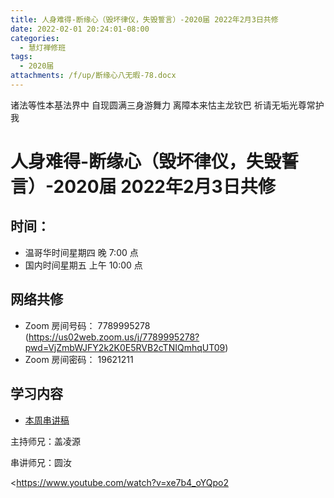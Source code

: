 ```yaml
---
title: 人身难得-断缘心（毁坏律仪，失毁誓言）-2020届 2022年2月3日共修
date: 2022-02-01 20:24:01-08:00
categories:
  - 慧灯禅修班
tags:
  - 2020届
attachments: /f/up/断缘心八无暇-78.docx
---
```

诸法等性本基法界中 自现圆满三身游舞力 
离障本来怙主龙钦巴 祈请无垢光尊常护我

# 人身难得-断缘心（毁坏律仪，失毁誓言）-2020届 2022年2月3日共修

## 时间：

* 温哥华时间星期四 晚 7:00 点
* 国内时间星期五 上午 10:00 点

## 网络共修

* Zoom 房间号码： 7789995278 (<https://us02web.zoom.us/j/7789995278?pwd=VjZmbWJFY2k2K0E5RVB2cTNIQmhqUT09>)
* Zoom 房间密码： 19621211

## 学习内容

* [本周串讲稿](http://huidengchanxiu.net/hdv/f/up/断缘心八无暇-78.docx)

主持师兄：盖凌源

串讲师兄：圆汝

<https://www.youtube.com/watch?v=xe7b4_oYQpo2